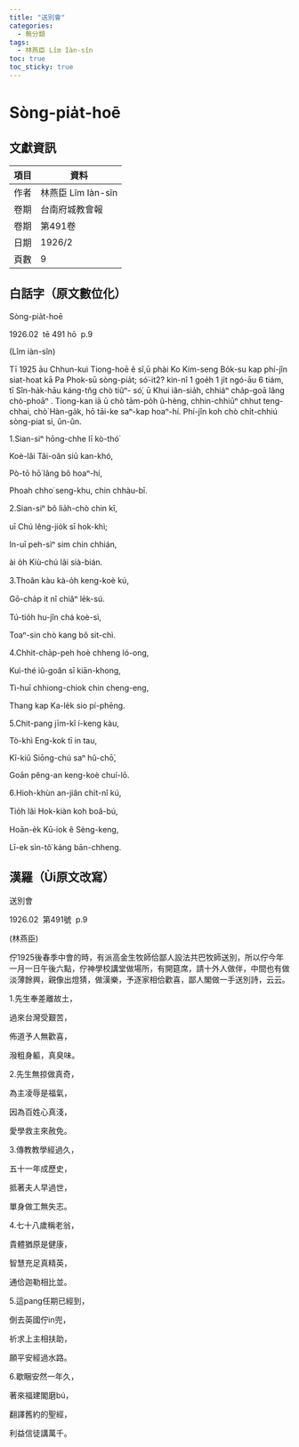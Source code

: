 ```yaml
---
title: "送別會"
categories:
  - 無分類
tags:
  - 林燕臣 Lîm Iàn-sîn
toc: true
toc_sticky: true
---
```


# Sòng-pia̍t-hoē

## 文獻資訊

| 項目 | 資料 |
|---|---|
| 作者 | 林燕臣 Lîm Iàn-sîn |
| 卷期 | 台南府城教會報 |
| 卷期 | 第491卷 |
| 日期 | 1926/2 |
| 頁數 | 9 |

## 白話字（原文數位化）

Sòng-pia̍t-hoē

1926.02  tē 491 hō  p.9

(Lîm iàn-sîn)

Tī 1925 āu Chhun-kuì Tiong-hoē ê sî,ū phài Ko Kim-seng Bo̍k-su kap phí-jîn siat-hoat kā Pa Phok-sū sòng-pia̍t; só͘-it2? kin-nî 1 goe̍h 1 ji̍t ngó-āu 6 tiám, tī Sîn-ha̍k-hāu káng-tn̂g chò tiûⁿ- só͘, ū Khui iân-sia̍h, chhiáⁿ cha̍p-goā lâng chò-phoāⁿ . Tiong-kan iā ū chò tām-po̍h û-hèng, chhin-chhiūⁿ chhut teng-chhai, chò͘ Hàn-ga̍k, hō tāi-ke saⁿ-kap hoaⁿ-hí. Phí-jîn koh chò chi̍t-chhiú sòng-piat si, ûn-ûn.

1.Sian-siⁿ hōng-chhe lī kò-thó͘

Koè-lâi Tâi-oân siū kan-khó,

Pò-tō hō͘ lâng bô hoaⁿ-hí,

Phoah chho͘ seng-khu, chin chhàu-bī.

2.Sian-siⁿ bô lia̍h-chò chin kî,

uī Chú lêng-jio̍k sī hok-khì;

In-uī peh-sìⁿ sim chin chhián,

ài o̍h Kiù-chú lâi sià-bián.

3.Thoân kàu kà-o̍h keng-koè kú,

Gō-cha̍p it nî chiâⁿ le̍k-sú.

Tú-tio̍h hu-jîn chá koè-sì,

Toaⁿ-sin chò kang bô sit-chì.

4.Chhit-cha̍p-peh hoè chheng ló-ong,

Kuì-thé iû-goân sī kiān-khong,

Tì-huī chhiong-chiok chin cheng-eng,

Thang kap Ka-le̍k sio pí-phēng.

5.Chit-pang jīm-kî í-keng kàu,

Tò-khì Eng-kok tī in tau,

Kî-kiû Siōng-chú saⁿ hû-chō͘,

Goān pêng-an keng-koè chuí-lō.

6.Hioh-khùn an-jiân chi̍t-nî kú,

Tio̍h lâi Hok-kiàn koh boâ-bú,

Hoān-e̍k Kū-iok ê Sèng-keng,

Lī-ek sìn-tô͘ káng bān-chheng.

## 漢羅（Ùi原文改寫）

送別會

1926.02  第491號  p.9

(林燕臣)

佇1925後春季中會的時，有派高金生牧師佮鄙人設法共巴牧師送別，所以佇今年一月一日午後六點，佇神學校講堂做場所，有開筵席，請十外人做伴，中間也有做淡薄餘興，親像出燈猜，做漢樂，予逐家相佮歡喜，鄙人閣做一手送別詩，云云。

1.先生奉差離故土，

過來台灣受艱苦，

佈道予人無歡喜，

潑粗身軀，真臭味。

2.先生無掠做真奇，

為主凌辱是福氣，

因為百姓心真淺，

愛學救主來赦免。

3.傳教教學經過久，

五十一年成歷史，

抵著夫人早過世，

單身做工無失志。

4.七十八歲稱老翁，

貴體猶原是健康，

智慧充足真精英，

通佮迦勒相比並。

5.這pang任期已經到，

倒去英國佇in兜，

祈求上主相扶助，

願平安經過水路。

6.歇睏安然一年久，

著來福建閣磨bú，

翻譯舊約的聖經，

利益信徒講萬千。
